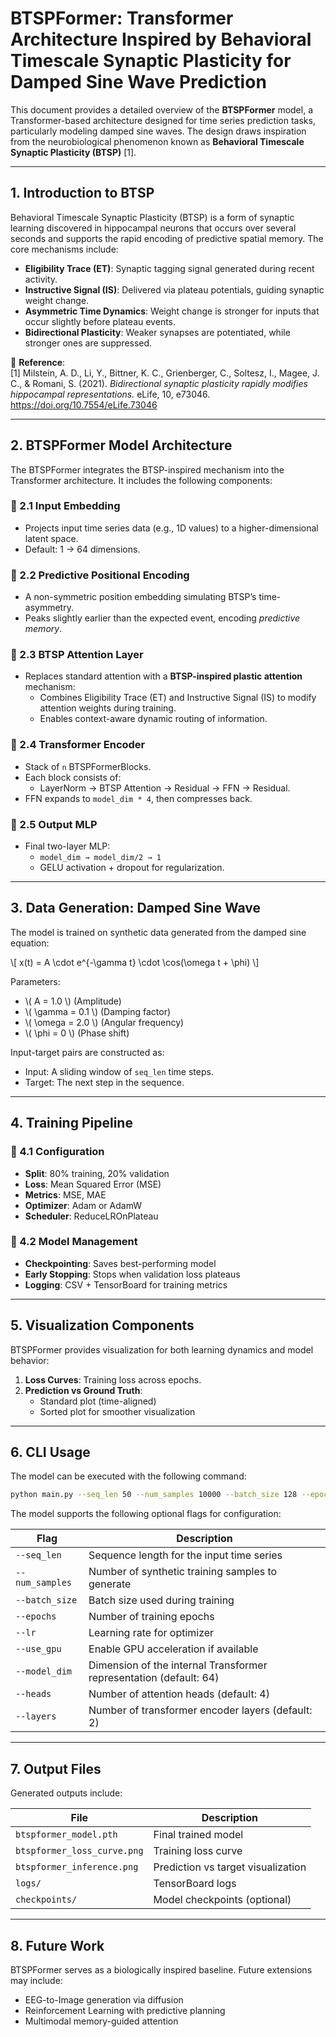 
# BTSPFormer: Transformer Architecture Inspired by Behavioral Timescale Synaptic Plasticity for Damped Sine Wave Prediction

This document provides a detailed overview of the **BTSPFormer** model, a Transformer-based architecture designed for time series prediction tasks, particularly modeling damped sine waves. The design draws inspiration from the neurobiological phenomenon known as **Behavioral Timescale Synaptic Plasticity (BTSP)** [1].

---

## 1. Introduction to BTSP

Behavioral Timescale Synaptic Plasticity (BTSP) is a form of synaptic learning discovered in hippocampal neurons that occurs over several seconds and supports the rapid encoding of predictive spatial memory. The core mechanisms include:

- **Eligibility Trace (ET)**: Synaptic tagging signal generated during recent activity.
- **Instructive Signal (IS)**: Delivered via plateau potentials, guiding synaptic weight change.
- **Asymmetric Time Dynamics**: Weight change is stronger for inputs that occur slightly before plateau events.
- **Bidirectional Plasticity**: Weaker synapses are potentiated, while stronger ones are suppressed.

🧠 **Reference**:  
[1] Milstein, A. D., Li, Y., Bittner, K. C., Grienberger, C., Soltesz, I., Magee, J. C., & Romani, S. (2021). *Bidirectional synaptic plasticity rapidly modifies hippocampal representations.* eLife, 10, e73046. https://doi.org/10.7554/eLife.73046

---

## 2. BTSPFormer Model Architecture

The BTSPFormer integrates the BTSP-inspired mechanism into the Transformer architecture. It includes the following components:

### 🔹 2.1 Input Embedding
- Projects input time series data (e.g., 1D values) to a higher-dimensional latent space.
- Default: 1 → 64 dimensions.

### 🔹 2.2 Predictive Positional Encoding
- A non-symmetric position embedding simulating BTSP’s time-asymmetry.
- Peaks slightly earlier than the expected event, encoding *predictive memory*.

### 🔹 2.3 BTSP Attention Layer
- Replaces standard attention with a **BTSP-inspired plastic attention** mechanism:
  - Combines Eligibility Trace (ET) and Instructive Signal (IS) to modify attention weights during training.
  - Enables context-aware dynamic routing of information.

### 🔹 2.4 Transformer Encoder
- Stack of `n` BTSPFormerBlocks.
- Each block consists of:
  - LayerNorm → BTSP Attention → Residual → FFN → Residual.
- FFN expands to `model_dim * 4`, then compresses back.

### 🔹 2.5 Output MLP
- Final two-layer MLP:
  - `model_dim → model_dim/2 → 1`
  - GELU activation + dropout for regularization.

---

## 3. Data Generation: Damped Sine Wave

The model is trained on synthetic data generated from the damped sine equation:

\\[
x(t) = A \\cdot e^{-\\gamma t} \\cdot \\cos(\\omega t + \\phi)
\\]

Parameters:
- \\( A = 1.0 \\) (Amplitude)
- \\( \\gamma = 0.1 \\) (Damping factor)
- \\( \\omega = 2.0 \\) (Angular frequency)
- \\( \\phi = 0 \\) (Phase shift)

Input-target pairs are constructed as:
- Input: A sliding window of `seq_len` time steps.
- Target: The next step in the sequence.

---

## 4. Training Pipeline

### 🔸 4.1 Configuration
- **Split**: 80% training, 20% validation
- **Loss**: Mean Squared Error (MSE)
- **Metrics**: MSE, MAE
- **Optimizer**: Adam or AdamW
- **Scheduler**: ReduceLROnPlateau

### 🔸 4.2 Model Management
- **Checkpointing**: Saves best-performing model
- **Early Stopping**: Stops when validation loss plateaus
- **Logging**: CSV + TensorBoard for training metrics

---

## 5. Visualization Components

BTSPFormer provides visualization for both learning dynamics and model behavior:

1. **Loss Curves**: Training loss across epochs.
2. **Prediction vs Ground Truth**:
   - Standard plot (time-aligned)
   - Sorted plot for smoother visualization

---

## 6. CLI Usage

The model can be executed with the following command:

```bash
python main.py --seq_len 50 --num_samples 10000 --batch_size 128 --epochs 100 --lr 1e-3 --use_gpu
```


The model supports the following optional flags for configuration:

| Flag | Description |
|------|-------------|
| `--seq_len` | Sequence length for the input time series |
| `--num_samples` | Number of synthetic training samples to generate |
| `--batch_size` | Batch size used during training |
| `--epochs` | Number of training epochs |
| `--lr` | Learning rate for optimizer |
| `--use_gpu` | Enable GPU acceleration if available |
| `--model_dim` | Dimension of the internal Transformer representation (default: 64) |
| `--heads` | Number of attention heads (default: 4) |
| `--layers` | Number of transformer encoder layers (default: 2) |

---

## 7. Output Files

Generated outputs include:

| File | Description |
|------|-------------|
| `btspformer_model.pth` | Final trained model |
| `btspformer_loss_curve.png` | Training loss curve |
| `btspformer_inference.png` | Prediction vs target visualization |
| `logs/` | TensorBoard logs |
| `checkpoints/` | Model checkpoints (optional) |

---

## 8. Future Work

BTSPFormer serves as a biologically inspired baseline. Future extensions may include:
- EEG-to-Image generation via diffusion
- Reinforcement Learning with predictive planning
- Multimodal memory-guided attention
